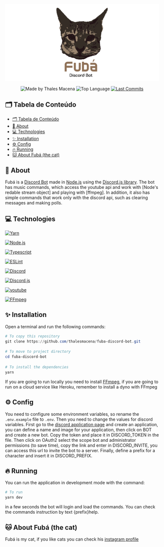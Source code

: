 <div align="center">
  <br />
  <img src=".github/banner.svg" width="546" alt="Fubá" />
  <br />
  <p>
    <img src="https://img.shields.io/badge/made%20by-Thales%20Macena-2D325E?labelColor=F0DB4F&style=for-the-badge&logo=visual-studio-code&logoColor=2D325E" alt="Made by Thales Macena">
    <img alt="Top Language" src="https://img.shields.io/github/languages/top/thalesmacena/fuba-discord-bot?color=2D325E&labelColor=F0DB4F&style=for-the-badge&logo=typescript&logoColor=2D325E">
    <a href="https://github.com/thalesmacena/fuba-discord-bot/commits/main">
      <img alt="Last Commits" src="https://img.shields.io/github/last-commit/thalesmacena/fuba-discord-bot?color=2D325E&labelColor=F0DB4F&style=for-the-badge&logo=github&logoColor=2D325E">
    </a>
  </p>
</div>

## 🗂 Tabela de Conteúdo
- [🗂 Tabela de Conteúdo](#-tabela-de-conteúdo)
- [📑 About](#-about)
- [💻 Technologies](#-technologies)
- [✨ Installation](#-installation)
- [⚙️ Config](#️-config)
- [🔥 Running](#-running)
- [🐱 About Fubá (the cat)](#-about-fubá-the-cat)
  
  
## 📑 About
Fubá is a [Discord Bot](https://discord.com/developers/applications) made in [Node.js](https://nodejs.org/en/) using the [Discord.js library](https://discord.js.org/#/). The bot has music commands, which access the youtube api and work with [Node's redable stream object] and playing with [ffmpeg]. In addition, it also has simple commands that work only with the discord api, such as clearing messages and making polls.

## 💻 Technologies

<a href="https://yarnpkg.com/"><img src="https://img.shields.io/badge/-Yarn-2D325E?labelColor=F0DB4F&style=for-the-badge&logo=yarn&logoColor=2D325E" alt="Yarn"></a>

<a href="https://nodejs.org/en/"><img src="https://img.shields.io/badge/-Node.JS-2D325E?labelColor=F0DB4F&style=for-the-badge&logo=node.js&logoColor=2D325E" alt="Node.js"></a>

<a href="https://www.typescriptlang.org/"><img src="https://img.shields.io/badge/-typescript-2D325E?labelColor=F0DB4F&style=for-the-badge&logo=typescript&logoColor=2D325E" alt="Typescript"></a>

<a href="https://eslint.org/"><img src="https://img.shields.io/badge/-ESLint-2D325E?labelColor=F0DB4F&style=for-the-badge&logo=eslint&logoColor=2D325E" alt="ESLint"></a>

<a href="https://discord.js.org/#/"><img src="https://img.shields.io/badge/-Discord-2D325E?labelColor=F0DB4F&style=for-the-badge&logo=discord&logoColor=2D325E" alt="Discord"></a>

<a href="https://discord.js.org/#/"><img src="https://img.shields.io/badge/-Discord.js-2D325E?labelColor=F0DB4F&style=for-the-badge&logo=discord&logoColor=2D325E" alt="Discord.js"></a>

<a href="https://developers.google.com/youtube/v3"><img src="https://img.shields.io/badge/-Youtube-2D325E?labelColor=F0DB4F&style=for-the-badge&logo=youtube&logoColor=2D325E" alt="youtube"></a>

<a href="https://www.ffmpeg.org/"><img src="https://img.shields.io/badge/-FFmpeg-2D325E?labelColor=F0DB4F&style=for-the-badge&logo=c&logoColor=2D325E" alt="FFmpeg"></a>


## ✨ Installation
Open a terminal and run the following commands:

```PowerShell
# To copy this repository
git clone https://github.com/thalesmacena/fuba-discord-bot.git

# To move to project directory
cd fuba-discord-bot

# To install the dependencies
yarn
```

If you are going to run locally you need to install [FFmpeg](https://www.ffmpeg.org/), if you are going to run on a cloud service like Heroku, remember to install a dyno with FFmpeg

## ⚙️ Config
You need to configure some environment variables, so rename the `.env.example` file to `.env`. Then you need to change the values for discord variables. First go to the [discord application page](https://discord.com/developers/applications) and create an application, you can define a name and image for your application, then click on BOT and create a new bot. Copy the token and place it in DISCORD_TOKEN in the file. Then click on OAuth2 select the scope bot and administrator permissions (to save time), copy the link and enter in DISCORD_INVITE, you can access this url to invite the bot to a server. Finally, define a prefix for a character and insert it in DISCORD_PREFIX.

## 🔥 Running
You can run the application in development mode with the command:
```Powershell
# To run
yarn dev
```

in a few seconds the bot will login and load the commands. You can check the commands instruction by text {prefix}help.

## 🐱 About Fubá (the cat)
Fubá is my cat, if you like cats you can check his [instagram profile](https://www.instagram.com/gatofuba/)
